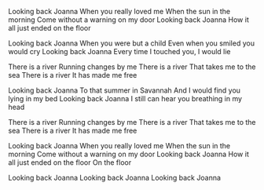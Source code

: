 Looking back Joanna
When you really loved me
When the sun in the morning
Come without a warning on my door
Looking back Joanna
How it all just ended on the floor

Looking back Joanna
When you were but a child
Even when you smiled you would cry
Looking back Joanna
Every time I touched you, I would lie

There is a river
Running changes by me
There is a river
That takes me to the sea
There is a river
It has made me free

Looking back Joanna
To that summer in Savannah
And I would find you lying in my bed
Looking back Joanna
I still can hear you breathing in my head

There is a river
Running changes by me
There is a river
That takes me to the sea
There is a river
It has made me free

Looking back Joanna
When you really loved me
When the sun in the morning
Come without a warning on my door
Looking back Joanna
How it all just ended on the floor
On the floor

Looking back Joanna
Looking back Joanna
Looking back Joanna

